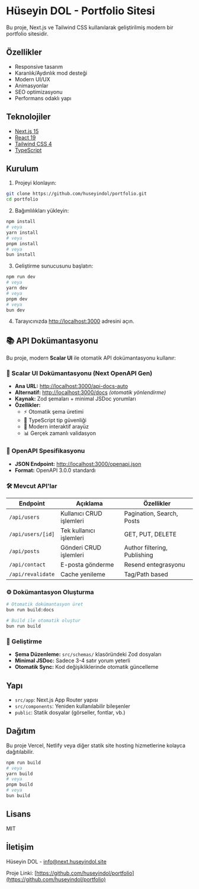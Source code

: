 # Hüseyin DOL - Portfolio Sitesi

Bu proje, Next.js ve Tailwind CSS kullanılarak geliştirilmiş modern bir portfolio sitesidir.

## Özellikler

- Responsive tasarım
- Karanlık/Aydınlık mod desteği
- Modern UI/UX
- Animasyonlar
- SEO optimizasyonu
- Performans odaklı yapı

## Teknolojiler

- [Next.js 15](https://nextjs.org/)
- [React 19](https://react.dev/)
- [Tailwind CSS 4](https://tailwindcss.com/)
- [TypeScript](https://www.typescriptlang.org/)

## Kurulum

1. Projeyi klonlayın:

```bash
git clone https://github.com/huseyindol/portfolio.git
cd portfolio
```

2. Bağımlılıkları yükleyin:

```bash
npm install
# veya
yarn install
# veya
pnpm install
# veya
bun install
```

3. Geliştirme sunucusunu başlatın:

```bash
npm run dev
# veya
yarn dev
# veya
pnpm dev
# veya
bun dev
```

4. Tarayıcınızda [http://localhost:3000](http://localhost:3000) adresini açın.

## 📚 API Dokümantasyonu

Bu proje, modern **Scalar UI** ile otomatik API dokümantasyonu kullanır:

### 🎯 Scalar UI Dokümantasyonu (Next OpenAPI Gen)

- **Ana URL:** [http://localhost:3000/api-docs-auto](http://localhost:3000/api-docs-auto)
- **Alternatif:** [http://localhost:3000/docs](http://localhost:3000/docs) _(otomatik yönlendirme)_
- **Kaynak:** Zod şemaları + minimal JSDoc yorumları
- **Özellikler:**
  - ⚡ Otomatik şema üretimi
  - 🔐 TypeScript tip güvenliği
  - 🎨 Modern interaktif arayüz
  - 📊 Gerçek zamanlı validasyon

### 🔗 OpenAPI Spesifikasyonu

- **JSON Endpoint:** [http://localhost:3000/openapi.json](http://localhost:3000/openapi.json)
- **Format:** OpenAPI 3.0.0 standardı

### 🛠️ Mevcut API'lar

| **Endpoint**      | **Açıklama**             | **Özellikler**               |
| ----------------- | ------------------------ | ---------------------------- |
| `/api/users`      | Kullanıcı CRUD işlemleri | Pagination, Search, Posts    |
| `/api/users/[id]` | Tek kullanıcı işlemleri  | GET, PUT, DELETE             |
| `/api/posts`      | Gönderi CRUD işlemleri   | Author filtering, Publishing |
| `/api/contact`    | E-posta gönderme         | Resend entegrasyonu          |
| `/api/revalidate` | Cache yenileme           | Tag/Path based               |

### ⚙️ Dokümantasyon Oluşturma

```bash
# Otomatik dokümantasyon üret
bun run build:docs

# Build ile otomatik oluştur
bun run build
```

### 🔧 Geliştirme

- **Şema Düzenleme:** `src/schemas/` klasöründeki Zod dosyaları
- **Minimal JSDoc:** Sadece 3-4 satır yorum yeterli
- **Otomatik Sync:** Kod değişikliklerinde otomatik güncelleme

## Yapı

- `src/app`: Next.js App Router yapısı
- `src/components`: Yeniden kullanılabilir bileşenler
- `public`: Statik dosyalar (görseller, fontlar, vb.)

## Dağıtım

Bu proje Vercel, Netlify veya diğer statik site hosting hizmetlerine kolayca dağıtılabilir.

```bash
npm run build
# veya
yarn build
# veya
pnpm build
# veya
bun build
```

## Lisans

MIT

## İletişim

Hüseyin DOL - [info@next.huseyindol.site](mailto:info@next.huseyindol.site)

Proje Linki: [https://github.com/huseyindol/portfolio](https://github.com/huseyindol/portfolio)
